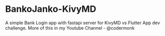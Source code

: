 # BankoJanko-KivyMD
A simple Bank Login app with fastapi server for KivyMD vs Flutter App dev challenge. More of this in my Youtube Channel - @codermonk
